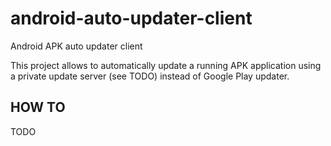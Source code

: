 android-auto-updater-client
===========================

Android APK auto updater client

This project allows to automatically update a running APK application using a private update server (see TODO) instead of Google Play updater.

## HOW TO

TODO